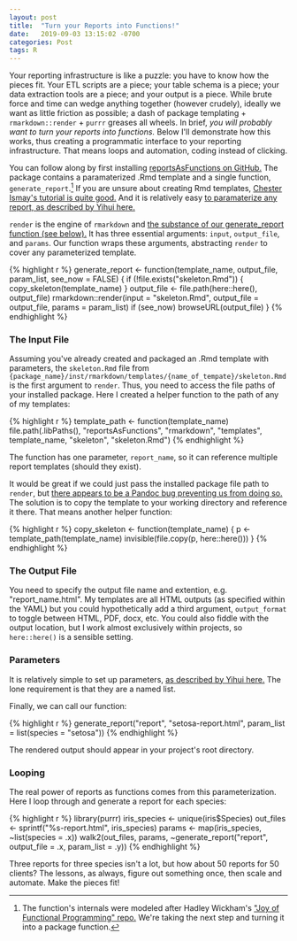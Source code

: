 ```yaml
---
layout: post
title:  "Turn your Reports into Functions!"
date:   2019-09-03 13:15:02 -0700
categories: Post
tags: R
---
```


Your reporting infrastructure is like a puzzle: you have to know how the pieces fit. Your ETL scripts are a piece; your table
schema is a piece; your data extraction tools are a piece; and your output is a piece. While brute force and time can wedge
anything together (however crudely), ideally we want as little friction as possible; a dash of package templating + `rmarkdown::render` + `purrr` greases all wheels. In brief, *you will probably want to turn your reports into functions.* Below I'll demonstrate how this works, thus creating a programmatic interface to your reporting infrastructure. That means loops and automation, coding instead of clicking.

<!--more-->

You can follow along by first installing [reportsAsFunctions on GitHub.](https://github.com/daranzolin/reportsAsFunctions) The package contains a paramaterized .Rmd template and a single function, `generate_report`.[^1]
If you are unsure about creating Rmd templates, [Chester Ismay's tutorial is quite good.](http://ismayc.github.io/ecots2k16/template_pkg/) And it is relatively easy [to paramaterize any report, as described by Yihui here.](https://bookdown.org/yihui/rmarkdown/parameterized-reports.html)

[^1]: The function's internals were modeled after Hadley Wickham's ["Joy of Functional Programming" repo.](https://github.com/hadley/joy-of-fp) We're taking the next step and turning it into a package function.

`render` is the engine of `rmarkdown` and [the substance of our generate_report function (see below).](https://github.com/daranzolin/reportsAsFunctions/blob/master/R/generate_report.R) It has three essential arguments: `input`, `output_file`, and `params`. Our function wraps these arguments, abstracting `render` to cover any parameterized template.

{% highlight r %}
generate_report <- function(template_name,
                            output_file,
                            param_list,
                            see_now = FALSE) {
  if (!file.exists("skeleton.Rmd")) {
    copy_skeleton(template_name)
  }
  output_file <- file.path(here::here(), output_file)
  rmarkdown::render(input = "skeleton.Rmd", output_file = output_file, params = param_list)
  if (see_now) browseURL(output_file)
}
{% endhighlight %}

### The Input File

Assuming you've already created and packaged an .Rmd template with parameters, the `skeleton.Rmd` file from
`{package_name}/inst/rmarkdown/templates/{name_of_tempate}/skeleton.Rmd` is the first argument to `render`.
Thus, you need to access the file paths of your installed package. Here I created a helper function to
the path of any of my templates:

{% highlight r %}
template_path <- function(template_name) file.path(.libPaths(), "reportsAsFunctions",
                                     "rmarkdown", "templates", template_name,
                                     "skeleton", "skeleton.Rmd")
{% endhighlight %}

The function has one parameter, `report_name`, so it can reference multiple report templates (should they exist). 

It would be great if we could just pass the installed package file path to `render`, but [there appears to be a Pandoc bug 
preventing us from doing so.](https://github.com/rstudio/rmarkdown/issues/1268) The solution is to copy the template to your working
directory and reference it there. That means another helper function:

{% highlight r %}
copy_skeleton <- function(template_name) {
  p <- template_path(template_name)
  invisible(file.copy(p, here::here()))
}
{% endhighlight %}

### The Output File

You need to specify the output file name and extention, e.g. "report_name.html". My templates are all HTML outputs (as specified within the YAML) but you could hypothetically add a third argument, `output_format` to toggle between HTML, PDF, docx, etc. You could also fiddle with the output
location, but I work almost exclusively within projects, so `here::here()` is a sensible setting.

### Parameters

It is relatively simple to set up parameters, [as described by Yihui here.](https://bookdown.org/yihui/rmarkdown/parameterized-reports.html) The lone requirement is that they are a named list. 

Finally, we can call our function:

{% highlight r %}
generate_report("report", "setosa-report.html", param_list = list(species = "setosa"))
{% endhighlight %}

The rendered output should appear in your project's root directory.

### Looping

The real power of reports as functions comes from this parameterization. Here I loop through and generate a report for each species:

{% highlight r %}
library(purrr)
iris_species <- unique(iris$Species)
out_files <- sprintf("%s-report.html", iris_species)
params <- map(iris_species, ~list(species = .x))
walk2(out_files, params, ~generate_report("report", output_file = .x, param_list = .y))
{% endhighlight %}

Three reports for three species isn't a lot, but how about 50 reports for 50 clients? The lessons, as always, figure out something once,
then scale and automate. Make the pieces fit!